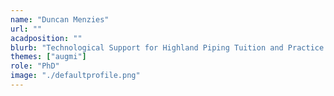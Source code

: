 ```yaml
---
name: "Duncan Menzies"
url: ""
acadposition: ""
blurb: "Technological Support for Highland Piping Tuition and Practice."
themes: ["augmi"]
role: "PhD"
image: "./defaultprofile.png"
---
```

